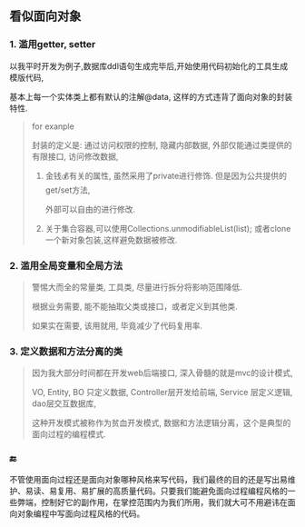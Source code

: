 ## 看似面向对象

### 1. 滥用getter, setter

​      以我平时开发为例子,数据库ddl语句生成完毕后,开始使用代码初始化的工具生成模版代码,

基本上每一个实体类上都有默认的注解@data, 这样的方式违背了面向对象的封装特性.

> for exanple
>
> 封装的定义是: 通过访问权限的控制, 隐藏内部数据, 外部仅能通过类提供的有限接口, 访问修改数据,
>
> 1. 金钱💰有关的属性, 虽然采用了private进行修饰. 但是因为公共提供的get/set方法,
>
>    外部可以自由的进行修改. 
>
> 2. 关于集合容器,可以使用Collections.unmodifiableList(list); 或者clone一个新对象包装,这样避免数据被修改.

### 2. 滥用全局变量和全局方法

> 警惕大而全的常量类, 工具类, 尽量进行拆分将影响范围降低.
>
> 根据业务需要, 能不能抽取父类或接口，或者定义到其他类.
>
> 如果实在需要, 该用就用, 毕竟减少了代码复用率.

### 3. 定义数据和方法分离的类

>因为我大部分时间都在开发web后端接口, 深入骨髓的就是mvc的设计模式, 
>
>VO, Entity, BO 只定义数据, Controller层开发给前端, Service 层定义逻辑, dao层交互数据库, 
>
>这种开发模式被称作为贫血开发模式, 数据和方法逻辑分离，这个是典型的面向过程的编程模式.

### 🔚

​        不管使用面向过程还是面向对象哪种风格来写代码，我们最终的目的还是写出易维护、易读、易复用、易扩展的高质量代码。只要我们能避免面向过程编程风格的一些弊端，控制好它的副作用，在掌控范围内为我们所用，我们就大可不用避讳在面向对象编程中写面向过程风格的代码。



